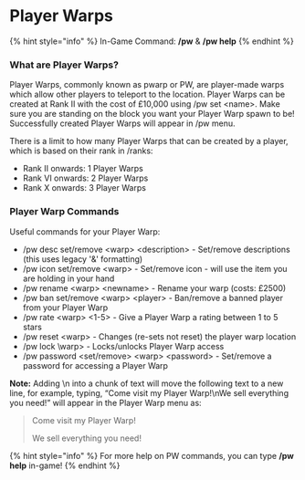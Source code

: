 # Player Warps

{% hint style="info" %}
In-Game Command: **/pw** & **/pw help**
{% endhint %}

### **What are Player Warps?**

Player Warps, commonly known as pwarp or PW, are player-made warps which allow other players to teleport to the location. Player Warps can be created at Rank II with the cost of £10,000 using /pw set \<name>. Make sure you are standing on the block you want your Player Warp spawn to be! Successfully created Player Warps will appear in /pw menu.

There is a limit to how many Player Warps that can be created by a player, which is based on their rank in /ranks:

* Rank II onwards: 1 Player Warps
* Rank VI onwards: 2 Player Warps
* Rank X onwards: 3 Player Warps

### **Player Warp Commands**

Useful commands for your Player Warp:

* /pw desc set/remove \<warp> \<description> - Set/remove descriptions (this uses legacy '&' formatting)
* /pw icon set/remove \<warp> - Set/remove icon - will use the item you are holding in your hand
* /pw rename \<warp> \<newname> - Rename your warp (costs: £2500)
* /pw ban set/remove \<warp> \<player> - Ban/remove a banned player from your Player Warp
* /pw rate \<warp> <1-5> - Give a Player Warp a rating between 1 to 5 stars
* /pw reset \<warp> - Changes (re-sets not reset) the player warp location
* /pw lock \warp> - Locks/unlocks Player Warp access
* /pw password \<set/remove> \<warp> \<password> - Set/remove a password for accessing a Player Warp

**Note:** Adding \n into a chunk of text will move the following text to a new line, for example, typing, “Come visit my Player Warp!\nWe sell everything you need!” will appear in the Player Warp menu as:

> Come visit my Player Warp!
>
> We sell everything you need!

{% hint style="info" %}
For more help on PW commands, you can type **/pw help** in-game!
{% endhint %}
